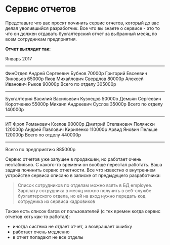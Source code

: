# Сервис отчетов

Представьте что вас просят починить сервис отчетов, который до вас делал уволившийся разработчик.
Все что вы знаете о сервисе - это то что он должен отдавать бухгалтерский отчет за выбранный месяц
по всем сотрудникам предприятия. 

**Отчет выглядит так:**

Январь 2017

----------------------------------------
ФинОтдел
  Андрей Сергеевич Бубнов		70000р
  Григорий Евсеевич Зиновьев	65000р
  Яков Михайлович Свердлов		80000р
  Алексей Иванович Рыков		90000р
Всего по отделу   	 			305000р

----------------------------------------
Бухгалтерия
   Василий Васильевич Кузнецов   50000о
   Демьян Сергеевич Коротченко   55000р
   Михаил Андреевич Суслов		35000р
Всего по отделу					140000р

----------------------------------------  
ИТ
  Фрол Романович Козлов         90000р
  Дмитрий Степанович Полянски   120000р
  Андрей Павлович Кириленко	    110000р
  Арвид Янович Пельше           120000р
Всего по отделу					440000р

---------------------------------------- 

Всего по предприятию            885000р




Сервис отчетов уже запущен в продакшен, но работает очень нестабильно. С какого-то времени он 
вообще перестал работать. Ваша задача починить сервис отчетности. Все что известно о внутреннем устройстве 
сервиса описано в записке от предыдущего разработчика:

> Список сотрудников по отделам можно взять в БД employee. Зарплату сотрудника в месяц можно получить в веб-службе бухгалтерского отдела, но ей на вход нужно передать код сотрудника из сервиса кадровиков

Также есть список багов от пользователей (с тех времен когда сервис отчетов хоть как-то работал):

+ иногда система не отдает отчет, а возвращает ошибку
+ работает очень медленно
+ в отчет попадают не все отделы
